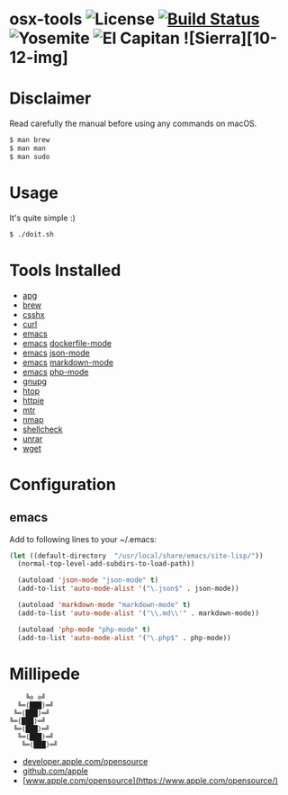 # osx-tools ![License][license-img] [![Build Status][build-img]][build-url] ![Yosemite][10-10-img] ![El Capitan][10-11-img] ![Sierra][10-12-img]

# Disclaimer

Read carefully the manual before using any commands on macOS.

```bash
$ man brew
$ man man
$ man sudo
```

# Usage

It's quite simple :)

```bash
$ ./doit.sh
```

# Tools Installed

- [apg](http://www.adel.nursat.kz/apg/)
- [brew](http://brew.sh/)
- [csshx](https://github.com/brockgr/csshx)
- [curl](https://curl.haxx.se/)
- [emacs](https://www.gnu.org/software/emacs/)
- [emacs](https://www.gnu.org/software/emacs/) [dockerfile-mode](https://github.com/spotify/dockerfile-mode)
- [emacs](https://www.gnu.org/software/emacs/) [json-mode](https://github.com/joshwnj/json-mode)
- [emacs](https://www.gnu.org/software/emacs/) [markdown-mode](http://jblevins.org/projects/markdown-mode/)
- [emacs](https://www.gnu.org/software/emacs/) [php-mode](https://github.com/ejmr/php-mode)
- [gnupg](https://www.gnupg.org/)
- [htop](http://hisham.hm/htop/)
- [httpie](http://httpie.org/)
- [mtr](https://www.bitwizard.nl/mtr/)
- [nmap](https://nmap.org/)
- [shellcheck](http://www.shellcheck.net)
- [unrar](http://www.rarlab.com)
- [wget](https://www.gnu.org/software/wget/)

# Configuration

## emacs

Add to following lines to your ~/.emacs:

```lisp
(let ((default-directory  "/usr/local/share/emacs/site-lisp/"))
  (normal-top-level-add-subdirs-to-load-path))

  (autoload 'json-mode "json-mode" t)
  (add-to-list 'auto-mode-alist '("\.json$" . json-mode))

  (autoload 'markdown-mode "markdown-mode" t)
  (add-to-list 'auto-mode-alist '("\\.md\\'" . markdown-mode))

  (autoload 'php-mode "php-mode" t)
  (add-to-list 'auto-mode-alist '("\.php$" . php-mode))
```

# Millipede

```
    ╚⊙ ⊙╝
  ╚═(███)═╝
 ╚═(███)═╝
╚═(███)═╝
 ╚═(███)═╝
  ╚═(███)═╝
   ╚═(███)═╝
```

- [developer.apple.com/opensource](https://developer.apple.com/opensource/)
- [github.com/apple](https://github.com/apple)
- [www.apple.com/opensource](https://www.apple.com/opensource/)

[license-img]: https://img.shields.io/badge/license-ISC-blue.svg
[build-img]: https://travis-ci.org/rockyluke/osx-tools.svg?branch=master
[build-url]: https://travis-ci.org/rockyluke/osx-tools
[10-10-img]: https://img.shields.io/badge/osx-10.10-green.svg
[10-11-img]: https://img.shields.io/badge/osx-10.11-green.svg
